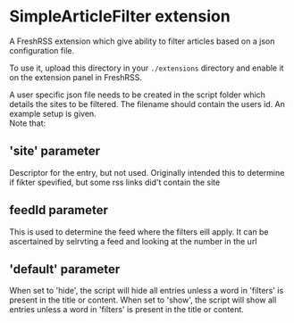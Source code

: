 # SimpleArticleFilter extension

A FreshRSS extension which give ability to filter articles based on a json configuration file.

To use it, upload this directory in your `./extensions` directory and enable it on the extension panel in FreshRSS. 

A user specific json file needs to be created in the script folder which details the sites to be filtered. The filename should contain the users id.  An example setup is given.  
Note that:

## 'site' parameter
Descriptor for the entry, but not used.  Originally intended this to determine if fikter spevified, but some rss links did't contain the site

## feedId parameter
This is used to determine the feed where the filters eill apply.
It can be ascertained by selrvting a feed and looking at the number in the url 

## 'default' parameter
When set to 'hide', the script will hide all entries unless a word in 'filters' is present in the title or content.
When set to 'show', the script will show all entries unless a word in 'filters' is present in the title or content.


